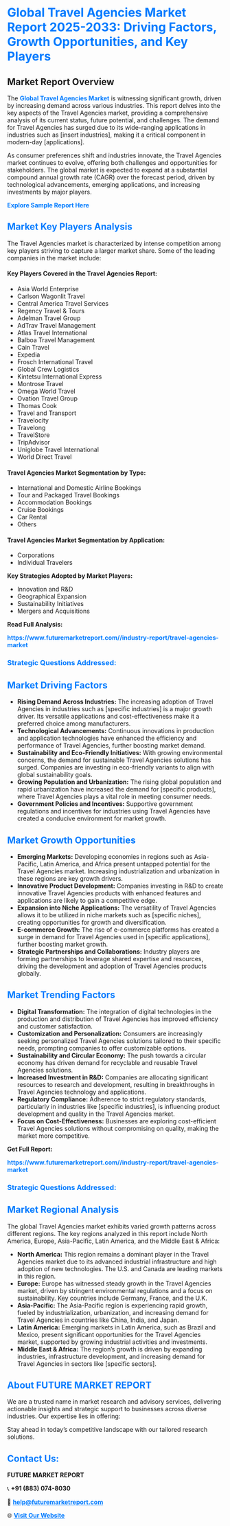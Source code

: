 <h1 style="color: #007BFF;">Global Travel Agencies Market Report 2025-2033: Driving Factors, Growth Opportunities, and Key Players</h1>

<section id="overview">
<h2>Market Report Overview</h2>
<p>The <a href="https://www.futuremarketreport.com//industry-report/travel-agencies-market" style="color: #007BFF; text-decoration: none;"><strong>Global Travel Agencies Market</strong></a> is witnessing significant growth, driven by increasing demand across various industries. This report delves into the key aspects of the Travel Agencies market, providing a comprehensive analysis of its current status, future potential, and challenges. The demand for Travel Agencies has surged due to its wide-ranging applications in industries such as [insert industries], making it a critical component in modern-day [applications].</p>
<p>As consumer preferences shift and industries innovate, the Travel Agencies market continues to evolve, offering both challenges and opportunities for stakeholders. The global market is expected to expand at a substantial compound annual growth rate (CAGR) over the forecast period, driven by technological advancements, emerging applications, and increasing investments by major players.</p>
</section>

<section id="overview">
<p><a href="https://www.futuremarketreport.com//request-sample/reportId=64200" style="color: #007BFF; text-decoration: none;"><strong>Explore Sample Report Here</strong></a></p>
</section>

<section id="key-players">
<h2 style="color: #007BFF;">Market Key Players Analysis</h2>
<p>The Travel Agencies market is characterized by intense competition among key players striving to capture a larger market share. Some of the leading companies in the market include:</p>
<h4>Key Players Covered in the Travel Agencies Report:</h4>
<ul><li>Asia World Enterprise</li><li>Carlson Wagonlit Travel</li><li>Central America Travel Services</li><li>Regency Travel &amp; Tours</li><li>Adelman Travel Group</li><li>AdTrav Travel Management</li><li>Atlas Travel International</li><li>Balboa Travel Management</li><li>Cain Travel</li><li>Expedia</li><li>Frosch International Travel</li><li>Global Crew Logistics</li><li>Kintetsu International Express</li><li>Montrose Travel</li><li>Omega World Travel</li><li>Ovation Travel Group</li><li>Thomas Cook</li><li>Travel and Transport</li><li>Travelocity</li><li>Travelong</li><li>TravelStore</li><li>TripAdvisor</li><li>Uniglobe Travel International</li><li>World Direct Travel</li></ul>
<h4>Travel Agencies Market Segmentation by Type:</h4>
<ul><li>International and Domestic Airline Bookings</li><li>Tour and Packaged Travel Bookings</li><li>Accommodation Bookings</li><li>Cruise Bookings</li><li>Car Rental</li><li>Others</li></ul>

<h4>Travel Agencies Market Segmentation by Application:</h4>
<ul><li>Corporations</li><li>Individual Travelers</li></ul>
<p><strong>Key Strategies Adopted by Market Players:</strong></p>
<ul>
<li>Innovation and R&D</li>
<li>Geographical Expansion</li>
<li>Sustainability Initiatives</li>
<li>Mergers and Acquisitions</li>
</ul>
</section>

<section>
<p><strong>Read Full Analysis: </strong></p><a href="https://www.futuremarketreport.com//industry-report/travel-agencies-market" style="color: #007BFF; text-decoration: none;"><strong>https://www.futuremarketreport.com//industry-report/travel-agencies-market</strong></a>
<h3 style="color: #007BFF;">Strategic Questions Addressed:</h3>
</section>

<section id="driving-factors">
<h2 style="color: #007BFF;">Market Driving Factors</h2>
<ul>
<li><strong>Rising Demand Across Industries:</strong> The increasing adoption of Travel Agencies in industries such as [specific industries] is a major growth driver. Its versatile applications and cost-effectiveness make it a preferred choice among manufacturers.</li>
<li><strong>Technological Advancements:</strong> Continuous innovations in production and application technologies have enhanced the efficiency and performance of Travel Agencies, further boosting market demand.</li>
<li><strong>Sustainability and Eco-Friendly Initiatives:</strong> With growing environmental concerns, the demand for sustainable Travel Agencies solutions has surged. Companies are investing in eco-friendly variants to align with global sustainability goals.</li>
<li><strong>Growing Population and Urbanization:</strong> The rising global population and rapid urbanization have increased the demand for [specific products], where Travel Agencies plays a vital role in meeting consumer needs.</li>
<li><strong>Government Policies and Incentives:</strong> Supportive government regulations and incentives for industries using Travel Agencies have created a conducive environment for market growth.</li>
</ul>
</section>

<section id="growth-opportunities">
<h2 style="color: #007BFF;">Market Growth Opportunities</h2>
<ul>
<li><strong>Emerging Markets:</strong> Developing economies in regions such as Asia-Pacific, Latin America, and Africa present untapped potential for the Travel Agencies market. Increasing industrialization and urbanization in these regions are key growth drivers.</li>
<li><strong>Innovative Product Development:</strong> Companies investing in R&D to create innovative Travel Agencies products with enhanced features and applications are likely to gain a competitive edge.</li>
<li><strong>Expansion into Niche Applications:</strong> The versatility of Travel Agencies allows it to be utilized in niche markets such as [specific niches], creating opportunities for growth and diversification.</li>
<li><strong>E-commerce Growth:</strong> The rise of e-commerce platforms has created a surge in demand for Travel Agencies used in [specific applications], further boosting market growth.</li>
<li><strong>Strategic Partnerships and Collaborations:</strong> Industry players are forming partnerships to leverage shared expertise and resources, driving the development and adoption of Travel Agencies products globally.</li>
</ul>
</section>

<section id="trending-factors">
<h2 style="color: #007BFF;">Market Trending Factors</h2>
<ul>
<li><strong>Digital Transformation:</strong> The integration of digital technologies in the production and distribution of Travel Agencies has improved efficiency and customer satisfaction.</li>
<li><strong>Customization and Personalization:</strong> Consumers are increasingly seeking personalized Travel Agencies solutions tailored to their specific needs, prompting companies to offer customizable options.</li>
<li><strong>Sustainability and Circular Economy:</strong> The push towards a circular economy has driven demand for recyclable and reusable Travel Agencies solutions.</li>
<li><strong>Increased Investment in R&D:</strong> Companies are allocating significant resources to research and development, resulting in breakthroughs in Travel Agencies technology and applications.</li>
<li><strong>Regulatory Compliance:</strong> Adherence to strict regulatory standards, particularly in industries like [specific industries], is influencing product development and quality in the Travel Agencies market.</li>
<li><strong>Focus on Cost-Effectiveness:</strong> Businesses are exploring cost-efficient Travel Agencies solutions without compromising on quality, making the market more competitive.</li>
</ul>
</section>

<section>
<p><strong>Get Full Report: </strong></p><a href="https://www.futuremarketreport.com//industry-report/travel-agencies-market" style="color: #007BFF; text-decoration: none;"><strong>https://www.futuremarketreport.com//industry-report/travel-agencies-market</strong></a>
<h3 style="color: #007BFF;">Strategic Questions Addressed:</h3>
</section>


<section id="regional-analysis">
<h2 style="color: #007BFF;">Market Regional Analysis</h2>
<p>The global Travel Agencies market exhibits varied growth patterns across different regions. The key regions analyzed in this report include North America, Europe, Asia-Pacific, Latin America, and the Middle East & Africa:</p>
<ul>
<li><strong>North America:</strong> This region remains a dominant player in the Travel Agencies market due to its advanced industrial infrastructure and high adoption of new technologies. The U.S. and Canada are leading markets in this region.</li>
<li><strong>Europe:</strong> Europe has witnessed steady growth in the Travel Agencies market, driven by stringent environmental regulations and a focus on sustainability. Key countries include Germany, France, and the U.K.</li>
<li><strong>Asia-Pacific:</strong> The Asia-Pacific region is experiencing rapid growth, fueled by industrialization, urbanization, and increasing demand for Travel Agencies in countries like China, India, and Japan.</li>
<li><strong>Latin America:</strong> Emerging markets in Latin America, such as Brazil and Mexico, present significant opportunities for the Travel Agencies market, supported by growing industrial activities and investments.</li>
<li><strong>Middle East & Africa:</strong> The region’s growth is driven by expanding industries, infrastructure development, and increasing demand for Travel Agencies in sectors like [specific sectors].</li>
</ul>
</section>

<footer>
<h2 style="color: #007BFF;">About FUTURE MARKET REPORT</h2>
<p>We are a trusted name in market research and advisory services, delivering actionable insights and strategic support to businesses across diverse industries. Our expertise lies in offering:</p>

<p>Stay ahead in today’s competitive landscape with our tailored research solutions.</p>

<h2 style="color: #007BFF;">Contact Us:</h2>
<p><strong>FUTURE MARKET REPORT</strong></p>
<p>📞 <strong>+91 (883) 074-8030</strong></p>
<p>📧 <strong><a href="mailto:help@futuremarketreport.com" style="color: #007BFF;">help@futuremarketreport.com</a></strong></p>
<p>🌐 <strong><a href="https://www.futuremarketreport.com/" style="color: #007BFF;">Visit Our Website</a></strong></p>
</footer>